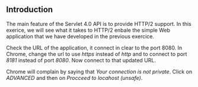 ## Introduction

The main feature of the Servlet 4.0 API is to provide HTTP/2 support. In this exerice, we will see what it takes to HTTP/2 enbale the simple Web application that we have developed in the previous exercice.

Check the URL of the application, it connect in clear to the port 8080. In Chrome, change the url to use *https* instead of *http* and to connect to port *8181* instead of port *8080*. Now connect to that updated URL.

Chrome will complain by saying that *Your connection is not private*. Click on *ADVANCED* and then on *Procceed to locahost (unsafe)*.

